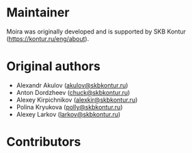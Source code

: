 # Maintainer
Moira was originally developed and is supported by SKB Kontur (https://kontur.ru/eng/about).

# Original authors
- Alexandr Akulov (akulov@skbkontur.ru)
- Anton Dordzheev (chuck@skbkontur.ru)
- Alexey Kirpichnikov (alexkir@skbkontur.ru)
- Polina Kryukova (polly@skbkontur.ru)
- Alexey Larkov (larkov@skbkontur.ru)

# Contributors
